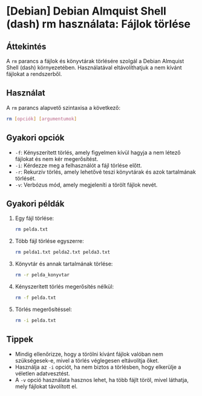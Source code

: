 # [Debian] Debian Almquist Shell (dash) rm használata: Fájlok törlése

## Áttekintés
A `rm` parancs a fájlok és könyvtárak törlésére szolgál a Debian Almquist Shell (dash) környezetében. Használatával eltávolíthatjuk a nem kívánt fájlokat a rendszerből.

## Használat
A `rm` parancs alapvető szintaxisa a következő:

```bash
rm [opciók] [argumentumok]
```

## Gyakori opciók
- `-f`: Kényszerített törlés, amely figyelmen kívül hagyja a nem létező fájlokat és nem kér megerősítést.
- `-i`: Kérdezze meg a felhasználót a fájl törlése előtt.
- `-r`: Rekurzív törlés, amely lehetővé teszi könyvtárak és azok tartalmának törlését.
- `-v`: Verbózus mód, amely megjeleníti a törölt fájlok nevét.

## Gyakori példák
1. Egy fájl törlése:
   ```bash
   rm pelda.txt
   ```

2. Több fájl törlése egyszerre:
   ```bash
   rm pelda1.txt pelda2.txt pelda3.txt
   ```

3. Könyvtár és annak tartalmának törlése:
   ```bash
   rm -r pelda_konyvtar
   ```

4. Kényszerített törlés megerősítés nélkül:
   ```bash
   rm -f pelda.txt
   ```

5. Törlés megerősítéssel:
   ```bash
   rm -i pelda.txt
   ```

## Tippek
- Mindig ellenőrizze, hogy a törölni kívánt fájlok valóban nem szükségesek-e, mivel a törlés véglegesen eltávolítja őket.
- Használja az `-i` opciót, ha nem biztos a törlésben, hogy elkerülje a véletlen adatvesztést.
- A `-v` opció használata hasznos lehet, ha több fájlt töröl, mivel láthatja, mely fájlokat távolított el.